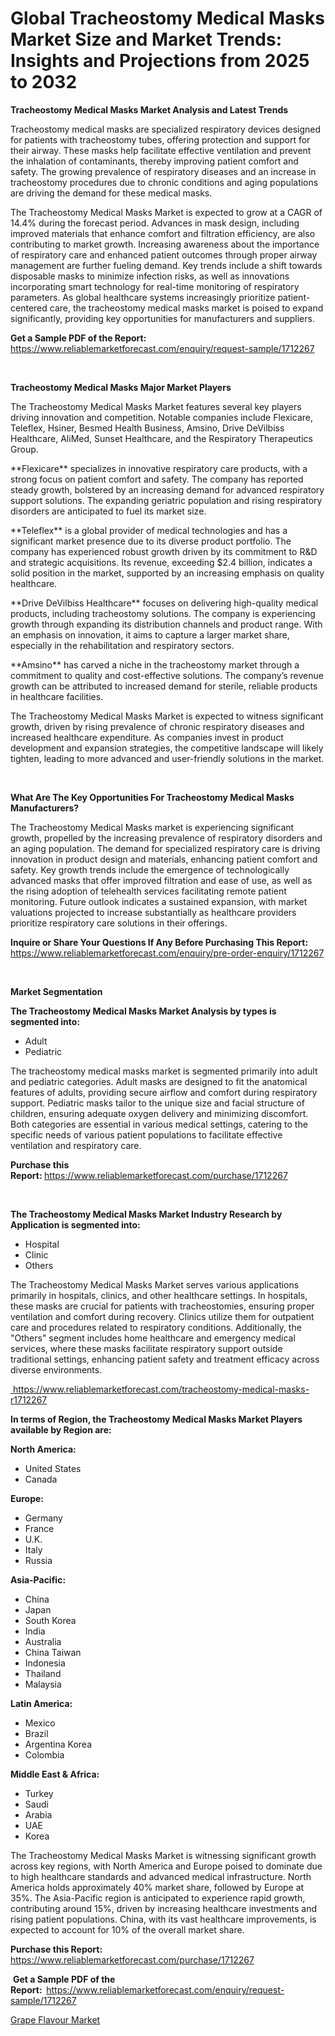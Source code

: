 <p><h1>Global Tracheostomy Medical Masks Market Size and Market Trends: Insights and Projections from 2025 to 2032</h1></p><p><strong>Tracheostomy Medical Masks Market Analysis and Latest Trends</strong></p>
<p><p>Tracheostomy medical masks are specialized respiratory devices designed for patients with tracheostomy tubes, offering protection and support for their airway. These masks help facilitate effective ventilation and prevent the inhalation of contaminants, thereby improving patient comfort and safety. The growing prevalence of respiratory diseases and an increase in tracheostomy procedures due to chronic conditions and aging populations are driving the demand for these medical masks.</p><p>The Tracheostomy Medical Masks Market is expected to grow at a CAGR of 14.4% during the forecast period. Advances in mask design, including improved materials that enhance comfort and filtration efficiency, are also contributing to market growth. Increasing awareness about the importance of respiratory care and enhanced patient outcomes through proper airway management are further fueling demand. Key trends include a shift towards disposable masks to minimize infection risks, as well as innovations incorporating smart technology for real-time monitoring of respiratory parameters. As global healthcare systems increasingly prioritize patient-centered care, the tracheostomy medical masks market is poised to expand significantly, providing key opportunities for manufacturers and suppliers.</p></p>
<p><strong>Get a Sample PDF of the Report:&nbsp;</strong> <a href="https://www.reliablemarketforecast.com/enquiry/request-sample/1712267?utm_campaign=2853&utm_medium=2&utm_source=Github&utm_content=ia&utm_term=28032025&utm_id=tracheostomy-medical-masks">https://www.reliablemarketforecast.com/enquiry/request-sample/1712267</a></p>
<p>&nbsp;</p>
<p><strong>Tracheostomy Medical Masks Major Market Players</strong></p>
<p><p>The Tracheostomy Medical Masks Market features several key players driving innovation and competition. Notable companies include Flexicare, Teleflex, Hsiner, Besmed Health Business, Amsino, Drive DeVilbiss Healthcare, AliMed, Sunset Healthcare, and the Respiratory Therapeutics Group.</p><p>**Flexicare** specializes in innovative respiratory care products, with a strong focus on patient comfort and safety. The company has reported steady growth, bolstered by an increasing demand for advanced respiratory support solutions. The expanding geriatric population and rising respiratory disorders are anticipated to fuel its market size.</p><p>**Teleflex** is a global provider of medical technologies and has a significant market presence due to its diverse product portfolio. The company has experienced robust growth driven by its commitment to R&D and strategic acquisitions. Its revenue, exceeding $2.4 billion, indicates a solid position in the market, supported by an increasing emphasis on quality healthcare.</p><p>**Drive DeVilbiss Healthcare** focuses on delivering high-quality medical products, including tracheostomy solutions. The company is experiencing growth through expanding its distribution channels and product range. With an emphasis on innovation, it aims to capture a larger market share, especially in the rehabilitation and respiratory sectors.</p><p>**Amsino** has carved a niche in the tracheostomy market through a commitment to quality and cost-effective solutions. The company’s revenue growth can be attributed to increased demand for sterile, reliable products in healthcare facilities.</p><p>The Tracheostomy Medical Masks Market is expected to witness significant growth, driven by rising prevalence of chronic respiratory diseases and increased healthcare expenditure. As companies invest in product development and expansion strategies, the competitive landscape will likely tighten, leading to more advanced and user-friendly solutions in the market.</p></p>
<p>&nbsp;</p>
<p><strong>What Are The Key Opportunities For Tracheostomy Medical Masks Manufacturers?</strong></p>
<p><p>The Tracheostomy Medical Masks market is experiencing significant growth, propelled by the increasing prevalence of respiratory disorders and an aging population. The demand for specialized respiratory care is driving innovation in product design and materials, enhancing patient comfort and safety. Key growth trends include the emergence of technologically advanced masks that offer improved filtration and ease of use, as well as the rising adoption of telehealth services facilitating remote patient monitoring. Future outlook indicates a sustained expansion, with market valuations projected to increase substantially as healthcare providers prioritize respiratory care solutions in their offerings.</p></p>
<p><strong>Inquire or Share Your Questions If Any Before Purchasing This Report:</strong> <a href="https://www.reliablemarketforecast.com/enquiry/pre-order-enquiry/1712267?utm_campaign=2853&utm_medium=2&utm_source=Github&utm_content=ia&utm_term=28032025&utm_id=tracheostomy-medical-masks">https://www.reliablemarketforecast.com/enquiry/pre-order-enquiry/1712267</a></p>
<p>&nbsp;</p>
<p><strong>Market Segmentation</strong></p>
<p><strong>The Tracheostomy Medical Masks Market Analysis by types is segmented into:</strong></p>
<p><ul><li>Adult</li><li>Pediatric</li></ul></p>
<p><p>The tracheostomy medical masks market is segmented primarily into adult and pediatric categories. Adult masks are designed to fit the anatomical features of adults, providing secure airflow and comfort during respiratory support. Pediatric masks tailor to the unique size and facial structure of children, ensuring adequate oxygen delivery and minimizing discomfort. Both categories are essential in various medical settings, catering to the specific needs of various patient populations to facilitate effective ventilation and respiratory care.</p></p>
<p><strong>Purchase this Report:&nbsp;</strong><a href="https://www.reliablemarketforecast.com/purchase/1712267?utm_campaign=2853&utm_medium=2&utm_source=Github&utm_content=ia&utm_term=28032025&utm_id=tracheostomy-medical-masks">https://www.reliablemarketforecast.com/purchase/1712267</a></p>
<p>&nbsp;</p>
<p><strong>The Tracheostomy Medical Masks Market Industry Research by Application is segmented into:</strong></p>
<p><ul><li>Hospital</li><li>Clinic</li><li>Others</li></ul></p>
<p><p>The Tracheostomy Medical Masks Market serves various applications primarily in hospitals, clinics, and other healthcare settings. In hospitals, these masks are crucial for patients with tracheostomies, ensuring proper ventilation and comfort during recovery. Clinics utilize them for outpatient care and procedures related to respiratory conditions. Additionally, the "Others" segment includes home healthcare and emergency medical services, where these masks facilitate respiratory support outside traditional settings, enhancing patient safety and treatment efficacy across diverse environments.</p></p>
<p><a href="https://www.reliablemarketforecast.com/tracheostomy-medical-masks-r1712267?utm_campaign=2853&utm_medium=2&utm_source=Github&utm_content=ia&utm_term=28032025&utm_id=tracheostomy-medical-masks">&nbsp;https://www.reliablemarketforecast.com/tracheostomy-medical-masks-r1712267</a></p>
<p><strong>In terms of Region, the Tracheostomy Medical Masks Market Players available by Region are:</strong></p>
<p>
    <p> <strong> North America: </strong>
        <ul>
            <li>United States</li>
            <li>Canada</li>
        </ul>
        </p> 
    <p> <strong> Europe: </strong>
        <ul>
            <li>Germany</li>
            <li>France</li>
            <li>U.K.</li>
            <li>Italy</li>
            <li>Russia</li>
        </ul>
        </p> 
    <p> <strong> Asia-Pacific: </strong>
        <ul>
            <li>China</li>
            <li>Japan</li>
            <li>South Korea</li>
            <li>India</li>
            <li>Australia</li>
            <li>China Taiwan</li>
            <li>Indonesia</li>
            <li>Thailand</li>
            <li>Malaysia</li>
        </ul>
        </p> 
    <p> <strong> Latin America: </strong>
        <ul>
            <li>Mexico</li>
            <li>Brazil</li>
            <li>Argentina Korea</li>
            <li>Colombia</li>
        </ul>
        </p> 
    <p> <strong> Middle East & Africa: </strong>
        <ul>
            <li>Turkey</li>
            <li>Saudi</li>
            <li>Arabia</li>
            <li>UAE</li>
            <li>Korea</li>
        </ul>
    </p>
    </p>
<p><p>The Tracheostomy Medical Masks Market is witnessing significant growth across key regions, with North America and Europe poised to dominate due to high healthcare standards and advanced medical infrastructure. North America holds approximately 40% market share, followed by Europe at 35%. The Asia-Pacific region is anticipated to experience rapid growth, contributing around 15%, driven by increasing healthcare investments and rising patient populations. China, with its vast healthcare improvements, is expected to account for 10% of the overall market share.</p></p>
<p><strong>Purchase this Report: </strong><a href="https://www.reliablemarketforecast.com/purchase/1712267?utm_campaign=2853&utm_medium=2&utm_source=Github&utm_content=ia&utm_term=28032025&utm_id=tracheostomy-medical-masks">https://www.reliablemarketforecast.com/purchase/1712267</a></p>
<p>&nbsp;<strong>Get a Sample PDF of the Report:&nbsp;&nbsp;</strong><a href="https://www.reliablemarketforecast.com/enquiry/request-sample/1712267?utm_campaign=2853&utm_medium=2&utm_source=Github&utm_content=ia&utm_term=28032025&utm_id=tracheostomy-medical-masks">https://www.reliablemarketforecast.com/enquiry/request-sample/1712267</a></p>
<p><strong></strong></p>
<p><p><a href="https://github.com/penglatilles/Market-Research-Report-List-1/blob/main/grape-flavour-market.md?utm_campaign=2853&utm_medium=2&utm_source=Github&utm_content=ia&utm_term=28032025&utm_id=tracheostomy-medical-masks">Grape Flavour Market</a></p></p>